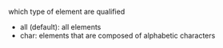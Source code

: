 which type of element are qualified

- all (default): all elements
- char: elements that are composed of alphabetic characters
